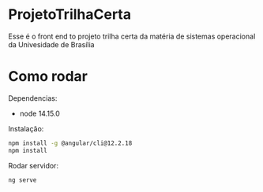 # ProjetoTrilhaCerta

Esse é o front end to projeto trilha certa da matéria de sistemas operacional da Univesidade de Brasília

# Como rodar
Dependencias:
- node 14.15.0

Instalação:
```sh
npm install -g @angular/cli@12.2.18
npm install
```

Rodar servidor:
```sh
ng serve
```
